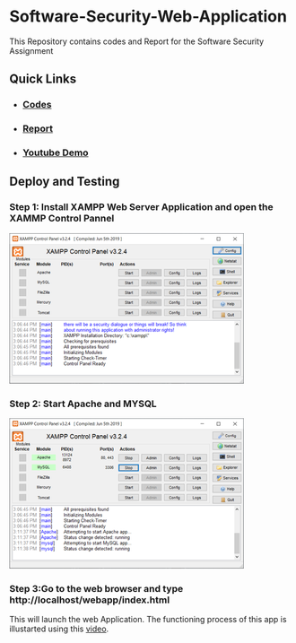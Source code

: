 # Software-Security-Web-Application
This Repository contains codes and Report for the Software Security Assignment

## Quick Links
 * ### [Codes](https://github.com/Shashied/Software-Security-Web-Application/tree/master/Webapp)
 * ### [Report]()
 * ### [Youtube Demo](https://youtu.be/86ODZW-qbps?t=8)
 
## Deploy and Testing

### Step 1: Install XAMPP Web Server Application and open the XAMMP Control Pannel
![](https://github.com/Shashied/Software-Security-Web-Application/blob/master/ss%20readme%20img/rsz_capture.png)

### Step 2: Start Apache and MYSQL
![](https://github.com/Shashied/Software-Security-Web-Application/blob/master/ss%20readme%20img/rsz_1capture2.png)

### Step 3:Go to the web browser and type http://localhost/webapp/index.html
This will launch the web Application. The functioning process of this app
is illustarted using this [video](https://youtu.be/86ODZW-qbps?t=8). 
